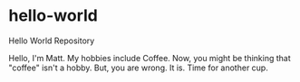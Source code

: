 # hello-world
Hello World Repository

Hello, I'm Matt. My hobbies include Coffee. Now, you might be thinking that "coffee" isn't a hobby. But, you are wrong. It is. Time for another cup.
